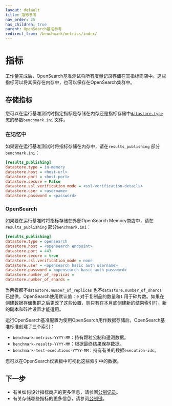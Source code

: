 ```yaml
---
layout: default
title: 指标参考
nav_order: 25
has_children: true
parent: OpenSearch基准参考
redirect_from: /benchmark/metrics/index/
---
```


# 指标

工作量完成后，OpenSearch基准测试将所有度量记录存储在其指标商店中。这些指标可以将其保存在内存中，也可以保存在OpenSearch集群中。

## 存储指标

您可以在运行基准测试时指定指标是存储在内存还是指标存储中[`datastore.type`](https://opensearch.org/docs/latest/benchmark/configuring-benchmark/#results_publishing) 您的参数`benchmark.ini` 文件。

### 在记忆中

如果要在运行基准测试时将指标存储在内存中，请在`results_publishing` 部分`benchmark.ini`：

```ini
[results_publishing]
datastore.type = in-memory
datastore.host = <host-url>
datastore.port = <host-port>
datastore.secure = False
datastore.ssl.verification_mode = <ssl-verification-details>
datastore.user = <username>
datastore.password = <password>
```

### OpenSearch

如果要在运行基准时将指标存储在外部OpenSearch Memory商店中，请在`results_publishing` 部分`benchmark.ini`：

```ini
[results_publishing]
datastore.type = opensearch
datastore.host = <opensearch endpoint>
datastore.port = 443
datastore.secure = true
datastore.ssl.verification_mode = none
datastore.user = <opensearch basic auth username>
datastore.password = <opensearch basic auth password>
datastore.number_of_replicas = 
datastore.number_of_shards = 
```
当两者都不`datastore.number_of_replicas` 也不`datastore.number_of_shards` 已提供，OpenSearch使用默认值：`0` 对于复制品的数量和`1` 用于碎片数。如果在创建数据存储集群之后更改了这些设置，则只有在本月底创建新的结果索引时，新的副本和碎片设置才能适用。

运行OpenSearch基准配置为使用OpenSearch用作数据存储后，OpenSearch基准标准创建了三个索引：

- `benchmark-metrics-YYYY-MM`：持有颗粒公制和遥测数据。
- `benchmark-results-YYYY-MM`：根据最终结果保存数据。
- `benchmark-test-executions-YYYY-MM`：持有有关的数据`execution-ids`。

您可以在OpenSearch仪表板中可视化这些索引中的数据。


## 下一步

- 有关如何设计指标商店的更多信息，请参阅[公制记录]({{site.url}}{{site.baseurl}}/benchmark/metrics/metric-records/)。
- 有关存储哪些指标的更多信息，请参阅[公制键]({{site.url}}{{site.baseurl}}/benchmark/metrics/metric-keys/)。

